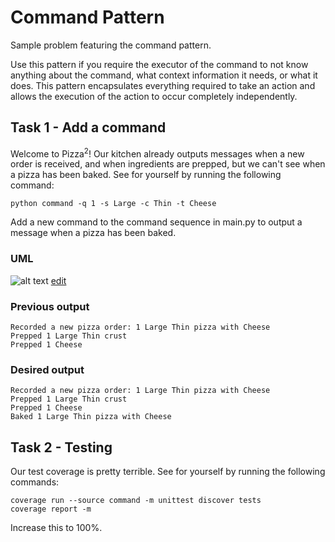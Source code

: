 # Command Pattern
Sample problem featuring the command pattern.

Use this pattern if you require the executor of the command to not know anything about the command, what context information it needs, or what it does. This pattern encapsulates everything required to take an action and allows the execution of the action to occur completely independently.

## Task 1 - Add a command

Welcome to Pizza<sup>2</sup>! Our kitchen already outputs messages when a new order is received, and when ingredients are prepped, but we can't see when a pizza has been baked. See for yourself by running the following command:

```
python command -q 1 -s Large -c Thin -t Cheese
```

Add a new command to the command sequence in main.py to output a message when a pizza has been baked.

### UML

![alt text](http://yuml.me/ac98beb8.png)
[edit](http://yuml.me/edit/ac98beb8)

### Previous output

```
Recorded a new pizza order: 1 Large Thin pizza with Cheese
Prepped 1 Large Thin crust
Prepped 1 Cheese
```

### Desired output

```
Recorded a new pizza order: 1 Large Thin pizza with Cheese
Prepped 1 Large Thin crust
Prepped 1 Cheese
Baked 1 Large Thin pizza with Cheese
```


## Task 2 - Testing

Our test coverage is pretty terrible. See for yourself by running the following commands:

```
coverage run --source command -m unittest discover tests
coverage report -m
```

Increase this to 100%.
